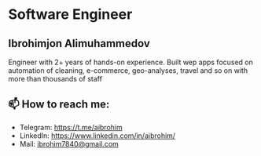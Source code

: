 # Software Engineer

## Ibrohimjon Alimuhammedov
Engineer with 2+ years of hands-on experience. Built wep apps focused on automation of cleaning, e-commerce, geo-analyses, travel and so on with more than thousands of staff

## 📫 How to reach me:
* Telegram: https://t.me/aibrohim
* LinkedIn: https://www.linkedin.com/in/aibrohim/
* Mail: ibrohim7840@gmail.com
<!--
**aibrohim/aibrohim** is a ✨ _special_ ✨ repository because its `README.md` (this file) appears on your GitHub profile.

Here are some ideas to get you started:

- 🔭 I’m currently working on ...
- 🌱 I’m currently learning ...
- 👯 I’m looking to collaborate on ...
- 🤔 I’m looking for help with ...
- 💬 Ask me about ...
- 📫 How to reach me: ...
- 😄 Pronouns: ...
- ⚡ Fun fact: ...
-->
